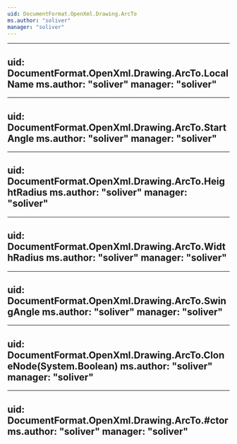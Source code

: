 ```yaml
---
uid: DocumentFormat.OpenXml.Drawing.ArcTo
ms.author: "soliver"
manager: "soliver"
---
```


---
uid: DocumentFormat.OpenXml.Drawing.ArcTo.LocalName
ms.author: "soliver"
manager: "soliver"
---

---
uid: DocumentFormat.OpenXml.Drawing.ArcTo.StartAngle
ms.author: "soliver"
manager: "soliver"
---

---
uid: DocumentFormat.OpenXml.Drawing.ArcTo.HeightRadius
ms.author: "soliver"
manager: "soliver"
---

---
uid: DocumentFormat.OpenXml.Drawing.ArcTo.WidthRadius
ms.author: "soliver"
manager: "soliver"
---

---
uid: DocumentFormat.OpenXml.Drawing.ArcTo.SwingAngle
ms.author: "soliver"
manager: "soliver"
---

---
uid: DocumentFormat.OpenXml.Drawing.ArcTo.CloneNode(System.Boolean)
ms.author: "soliver"
manager: "soliver"
---

---
uid: DocumentFormat.OpenXml.Drawing.ArcTo.#ctor
ms.author: "soliver"
manager: "soliver"
---
